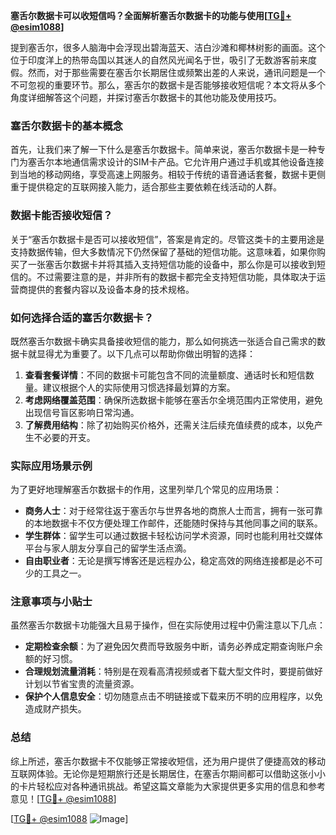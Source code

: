 **塞舌尔数据卡可以收短信吗？全面解析塞舌尔数据卡的功能与使用[[TG💪+ @esim1088](https://t.me/s/esim1088)]**

提到塞舌尔，很多人脑海中会浮现出碧海蓝天、洁白沙滩和椰林树影的画面。这个位于印度洋上的热带岛国以其迷人的自然风光闻名于世，吸引了无数游客前来度假。然而，对于那些需要在塞舌尔长期居住或频繁出差的人来说，通讯问题是一个不可忽视的重要环节。那么，塞舌尔的数据卡是否能够接收短信呢？本文将从多个角度详细解答这个问题，并探讨塞舌尔数据卡的其他功能及使用技巧。

### 塞舌尔数据卡的基本概念

首先，让我们来了解一下什么是塞舌尔数据卡。简单来说，塞舌尔数据卡是一种专门为塞舌尔本地通信需求设计的SIM卡产品。它允许用户通过手机或其他设备连接到当地的移动网络，享受高速上网服务。相较于传统的语音通话套餐，数据卡更侧重于提供稳定的互联网接入能力，适合那些主要依赖在线活动的人群。

### 数据卡能否接收短信？

关于“塞舌尔数据卡是否可以接收短信”，答案是肯定的。尽管这类卡的主要用途是支持数据传输，但大多数情况下仍然保留了基础的短信功能。这意味着，如果你购买了一张塞舌尔数据卡并将其插入支持短信功能的设备中，那么你是可以接收到短信的。不过需要注意的是，并非所有的数据卡都完全支持短信功能，具体取决于运营商提供的套餐内容以及设备本身的技术规格。

### 如何选择合适的塞舌尔数据卡？

既然塞舌尔数据卡确实具备接收短信的能力，那么如何挑选一张适合自己需求的数据卡就显得尤为重要了。以下几点可以帮助你做出明智的选择：

1. **查看套餐详情**：不同的数据卡可能包含不同的流量额度、通话时长和短信数量。建议根据个人的实际使用习惯选择最划算的方案。
2. **考虑网络覆盖范围**：确保所选数据卡能够在塞舌尔全境范围内正常使用，避免出现信号盲区影响日常沟通。
3. **了解费用结构**：除了初始购买价格外，还需关注后续充值续费的成本，以免产生不必要的开支。

### 实际应用场景示例

为了更好地理解塞舌尔数据卡的作用，这里列举几个常见的应用场景：

- **商务人士**：对于经常往返于塞舌尔与世界各地的商旅人士而言，拥有一张可靠的本地数据卡不仅方便处理工作邮件，还能随时保持与其他同事之间的联系。
- **学生群体**：留学生可以通过数据卡轻松访问学术资源，同时也能利用社交媒体平台与家人朋友分享自己的留学生活点滴。
- **自由职业者**：无论是撰写博客还是远程办公，稳定高效的网络连接都是必不可少的工具之一。

### 注意事项与小贴士

虽然塞舌尔数据卡功能强大且易于操作，但在实际使用过程中仍需注意以下几点：

- **定期检查余额**：为了避免因欠费而导致服务中断，请务必养成定期查询账户余额的好习惯。
- **合理规划流量消耗**：特别是在观看高清视频或者下载大型文件时，要提前做好计划以节省宝贵的流量资源。
- **保护个人信息安全**：切勿随意点击不明链接或下载来历不明的应用程序，以免造成财产损失。

### 总结

综上所述，塞舌尔数据卡不仅能够正常接收短信，还为用户提供了便捷高效的移动互联网体验。无论你是短期旅行还是长期居住，在塞舌尔期间都可以借助这张小小的卡片轻松应对各种通讯挑战。希望这篇文章能为大家提供更多实用的信息和参考意见！[[TG💪+ @esim1088](https://t.me/s/esim1088)]

[[TG💪+ @esim1088](https://t.me/s/esim1088) ![Image](https://i.postimg.cc/4NQfJmqS/Snipaste-2025-05-13-00-14-12.png)]